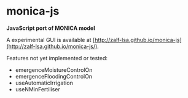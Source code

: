 monica-js
=========

**JavaScript port of MONICA model**

A experimental GUI is available at [http://zalf-lsa.github.io/monica-js](http://zalf-lsa.github.io/monica-js/).

Features not yet implemented or tested:

  - emergenceMoistureControlOn
  - emergenceFloodingControlOn
  - useAutomaticIrrigation
  - useNMinFertiliser
